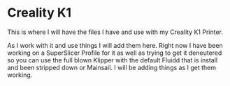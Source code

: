# Creality K1
 This is where I will have the files I have and use with my Creality K1 Printer.
 
 As I work with it and use things I will add them here.  Right now I have been working on a SuperSlicer Profile for it as well as trying to get it deneutered so you can use the full blown Klipper with the default Fluidd that is install and been stripped down or Mainsail.  I will be adding things as I get them working.
